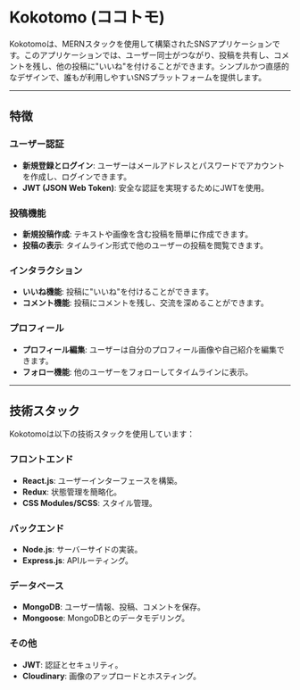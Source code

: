 # Kokotomo (ココトモ)

Kokotomoは、MERNスタックを使用して構築されたSNSアプリケーションです。このアプリケーションでは、ユーザー同士がつながり、投稿を共有し、コメントを残し、他の投稿に"いいね"を付けることができます。シンプルかつ直感的なデザインで、誰もが利用しやすいSNSプラットフォームを提供します。

---

## 特徴

### ユーザー認証
- **新規登録とログイン**:
  ユーザーはメールアドレスとパスワードでアカウントを作成し、ログインできます。
- **JWT (JSON Web Token)**:
  安全な認証を実現するためにJWTを使用。

### 投稿機能
- **新規投稿作成**:
  テキストや画像を含む投稿を簡単に作成できます。
- **投稿の表示**:
  タイムライン形式で他のユーザーの投稿を閲覧できます。

### インタラクション
- **いいね機能**:
  投稿に"いいね"を付けることができます。
- **コメント機能**:
  投稿にコメントを残し、交流を深めることができます。

### プロフィール
- **プロフィール編集**:
  ユーザーは自分のプロフィール画像や自己紹介を編集できます。
- **フォロー機能**:
  他のユーザーをフォローしてタイムラインに表示。

---

## 技術スタック

Kokotomoは以下の技術スタックを使用しています：

### フロントエンド
- **React.js**: ユーザーインターフェースを構築。
- **Redux**: 状態管理を簡略化。
- **CSS Modules/SCSS**: スタイル管理。

### バックエンド
- **Node.js**: サーバーサイドの実装。
- **Express.js**: APIルーティング。

### データベース
- **MongoDB**: ユーザー情報、投稿、コメントを保存。
- **Mongoose**: MongoDBとのデータモデリング。

### その他
- **JWT**: 認証とセキュリティ。
- **Cloudinary**: 画像のアップロードとホスティング。
